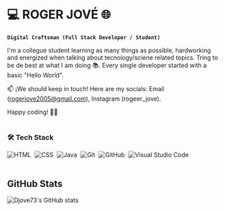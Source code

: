 <h1>💻 ROGER JOVÉ 🌐</h1>


**`Digital Craftsman (Full Stack Developer / Student)`**

I'm a collegue student learning as many things as possible, hardworking and energized when talking about tecnology/sciene related topics. Tring to be de best at what I am doing 📚. Every single developer started with a basic "Hello World".


📫 ¡We should keep in touch!
Here are my socials: Email (rogerjove2005@gmail.com), Instagram (rogeer_jove).

Happy coding! 🚀✨<br><br>


### 🛠 Tech Stack

![HTML](https://img.shields.io/badge/-HTML-05122A?style=flat&logo=HTML5)&nbsp;
![CSS](https://img.shields.io/badge/-CSS-05122A?style=flat&logo=CSS3&logoColor=1572B6)&nbsp;
![Java](https://img.shields.io/badge/-Java-05122A?style=flat&logo=Java&logoColor=FFA518)&nbsp;
![Git](https://img.shields.io/badge/-Git-05122A?style=flat&logo=git)&nbsp;
![GitHub](https://img.shields.io/badge/-GitHub-05122A?style=flat&logo=github)&nbsp;
![Visual Studio Code](https://img.shields.io/badge/-Visual%20Studio%20Code-05122A?style=flat&logo=visual-studio-code&logoColor=007ACC)&nbsp;<br><br>


## GitHub Stats
![Djove73's GitHub stats](https://github-readme-stats.vercel.app/api?username=Djove73&show_icons=true&theme=dark)



